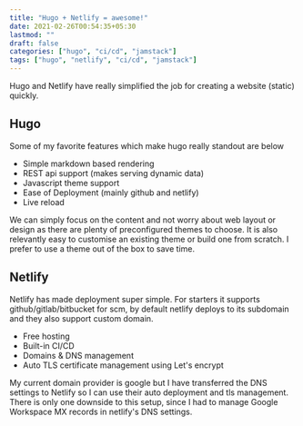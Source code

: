 ```yaml
---
title: "Hugo + Netlify = awesome!"
date: 2021-02-26T00:54:35+05:30
lastmod: ""
draft: false
categories: ["hugo", "ci/cd", "jamstack"]
tags: ["hugo", "netlify", "ci/cd", "jamstack"]
---
```


Hugo and Netlify have really simplified the job for creating a website (static) quickly.

## Hugo

Some of my favorite features which make hugo really standout are below

- Simple markdown based rendering
- REST api support (makes serving dynamic data)
- Javascript theme support
- Ease of Deployment (mainly github and netlify)
- Live reload

We can simply focus on the content and not worry about web layout or design as there are plenty of preconfigured themes to choose. It is also relevantly easy to customise an existing theme or build one from scratch. I prefer to use a theme out of the box to save time.

## Netlify

Netlify has made deployment super simple. For starters it supports github/gitlab/bitbucket for scm, by default netlify deploys to its subdomain and they also support custom domain.

- Free hosting
- Built-in CI/CD
- Domains & DNS management
- Auto TLS certificate management using Let's encrypt

My current domain provider is google but I have transferred the DNS settings to Netlify so I can use their auto deployment and tls management. There is only one downside to this setup, since I had to manage Google Workspace MX records in netlify's DNS settings.
